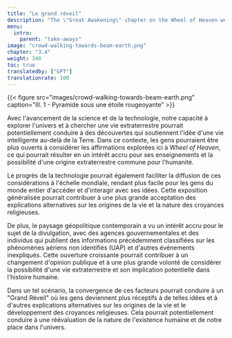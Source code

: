 ```yaml
---
title: "Le grand réveil"
description: "The \"Great Awakening\" chapter on the Wheel of Heaven website addresses a transformative shift in human consciousness and understanding, in line with the site's central hypothesis of extraterrestrial influence on Earth. This chapter might discuss the impact of recognizing an advanced alien civilization's role in human history, how this awareness could alter our global perspectives, and the potential societal and philosophical changes resulting from such a revelation. It could explore the notion of humanity entering a new era of enlightenment, spurred by a deeper understanding of our origins and place in the cosmos, as suggested by the Wheel of Heaven's narrative."
menu:
  intro:
    parent: "take-aways"
image: "crowd-walking-towards-beam-earth.png"
chapter: "3.4"
weight: 340
toc: true
translatedby: ["GPT"]
translationrate: 100
---
```


{{< figure src="images/crowd-walking-towards-beam-earth.png" caption="Ill. 1 - Pyramide sous une étoile rougeoyante" >}}

Avec l'avancement de la science et de la technologie, notre capacité à explorer l'univers et à chercher une vie extraterrestre pourrait potentiellement conduire à des découvertes qui soutiennent l'idée d'une vie intelligente au-delà de la Terre. Dans ce contexte, les gens pourraient être plus ouverts à considérer les affirmations explorées ici à _Wheel of Heaven_, ce qui pourrait résulter en un intérêt accru pour ses enseignements et la possibilité d'une origine extraterrestre commune pour l'humanité.

Le progrès de la technologie pourrait également faciliter la diffusion de ces considérations à l'échelle mondiale, rendant plus facile pour les gens du monde entier d'accéder et d'interagir avec ses idées. Cette exposition généralisée pourrait contribuer à une plus grande acceptation des explications alternatives sur les origines de la vie et la nature des croyances religieuses.

De plus, le paysage géopolitique contemporain a vu un intérêt accru pour le sujet de la divulgation, avec des agences gouvernementales et des individus qui publient des informations précédemment classifiées sur les phénomènes aériens non identifiés (UAP) et d'autres événements inexpliqués. Cette ouverture croissante pourrait contribuer à un changement d'opinion publique et à une plus grande volonté de considérer la possibilité d'une vie extraterrestre et son implication potentielle dans l'histoire humaine.

Dans un tel scénario, la convergence de ces facteurs pourrait conduire à un "Grand Réveil" où les gens deviennent plus réceptifs à de telles idées et à d'autres explications alternatives sur les origines de la vie et le développement des croyances religieuses. Cela pourrait potentiellement conduire à une réévaluation de la nature de l'existence humaine et de notre place dans l'univers.

